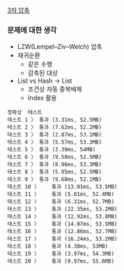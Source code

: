 [3차 압축](https://programmers.co.kr/learn/courses/30/lessons/17684)

### 문제에 대한 생각
- LZW(Lempel–Ziv–Welch) 압축
- 재귀순환
  - 같은 수행
  - 감축된 대상
- List vs Hash -> List
  - 조건상 자동 중복배제
  - Index 활용

```
정확성  테스트
테스트 1 〉	통과 (3.31ms, 52.5MB)
테스트 2 〉	통과 (7.62ms, 52.2MB)
테스트 3 〉	통과 (2.87ms, 53.1MB)
테스트 4 〉	통과 (5.57ms, 53.3MB)
테스트 5 〉	통과 (3.39ms, 54MB)
테스트 6 〉	통과 (9.58ms, 52.5MB)
테스트 7 〉	통과 (8.96ms, 53.3MB)
테스트 8 〉	통과 (5.95ms, 52.5MB)
테스트 9 〉	통과 (9.68ms, 52.1MB)
테스트 10 〉	통과 (13.01ms, 53.5MB)
테스트 11 〉	통과 (5.01ms, 52.4MB)
테스트 12 〉	통과 (6.31ms, 52.7MB)
테스트 13 〉	통과 (22.35ms, 53.2MB)
테스트 14 〉	통과 (12.92ms, 53.8MB)
테스트 15 〉	통과 (14.07ms, 53.5MB)
테스트 16 〉	통과 (12.86ms, 52.7MB)
테스트 17 〉	통과 (16.24ms, 53.2MB)
테스트 18 〉	통과 (4.30ms, 53MB)
테스트 19 〉	통과 (3.97ms, 54.3MB)
테스트 20 〉	통과 (9.97ms, 55.6MB)
```